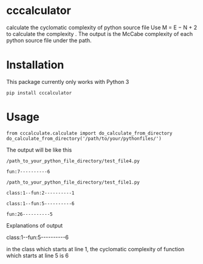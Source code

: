 # cccalculator
calculate the cyclomatic complexity of python source file
Use M = E − N + 2 to calculate the complexity .
The output is the McCabe complexity of each python source file under the path.
# Installation
This package currently only works with Python 3

`pip install cccalculator`

# Usage
`from cccalculate.calculate import do_calculate_from_directory`
`do_calculate_from_directory('/path/to/your/pythonfiles/')`


   The output will be like this

    /path_to_your_python_file_directory/test_file4.py

    fun:7----------6

    /path_to_your_python_file_directory/test_file1.py

    class:1--fun:2----------1

    class:1--fun:5----------6

    fun:26----------5

Explanations of output

class:1--fun:5----------6 

in the class which starts at line 1, the cyclomatic complexity of function which starts at line 5 is 6